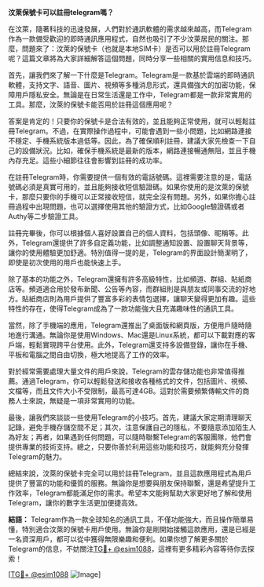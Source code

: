 **汶莱保號卡可以註冊telegram嗎？**

在汶萊，隨著科技的迅速發展，人們對於通訊軟體的需求越來越高，而Telegram作為一款備受歡迎的即時通訊應用程式，自然也吸引了不少汶萊居民的關注。那麼，問題來了：汶萊的保號卡（也就是本地SIM卡）是否可以用於註冊Telegram呢？這篇文章將為大家詳細解答這個問題，同時分享一些相關的實用信息和技巧。

首先，讓我們來了解一下什麼是Telegram。Telegram是一款基於雲端的即時通訊軟體，支持文字、語音、圖片、視頻等多種消息形式，還具備強大的加密功能，保障用戶隱私安全。無論是在日常生活還是工作中，Telegram都是一款非常實用的工具。那麼，汶萊的保號卡能否用於註冊這個應用呢？

答案是肯定的！只要你的保號卡是合法有效的，並且能夠正常使用，就可以輕鬆註冊Telegram。不過，在實際操作過程中，可能會遇到一些小問題，比如網路連接不穩定、手機系統版本過低等。因此，為了確保順利註冊，建議大家先檢查一下自己的設備狀況。比如，確保手機系統是最新的版本，網路連接暢通無阻，並且手機內存充足。這些小細節往往會影響到註冊的成功率。

在註冊Telegram時，你需要提供一個有效的電話號碼。這裡需要注意的是，電話號碼必須是真實可用的，並且能夠接收短信驗證碼。如果你使用的是汶萊的保號卡，那麼只要你的手機可以正常接收短信，就完全沒有問題。另外，如果你擔心註冊過程中出現問題，也可以選擇使用其他的驗證方式，比如Google驗證碼或者Authy等二步驗證工具。

註冊完畢後，你可以根據個人喜好設置自己的個人資料，包括頭像、昵稱等。此外，Telegram還提供了許多自定義功能，比如調整通知設置、設置聊天背景等，讓你的使用體驗更加舒適。特別值得一提的是，Telegram的界面設計簡潔明了，即使是初次使用的用戶也能快速上手。

除了基本的功能之外，Telegram還擁有許多高級特性，比如頻道、群組、貼紙商店等。頻道適合用於發布新聞、公告等內容，而群組則是與朋友或同事交流的好地方。貼紙商店則為用戶提供了豐富多彩的表情包選擇，讓聊天變得更加有趣。這些特性的存在，使得Telegram成為了一款功能強大且充滿趣味性的通訊工具。

當然，除了手機端的應用，Telegram還推出了桌面版和網頁版，方便用戶隨時隨地進行溝通。無論你是使用Windows、Mac還是Linux系統，都可以下載對應的客戶端，輕鬆實現跨平台使用。此外，Telegram還支持多設備登錄，讓你在手機、平板和電腦之間自由切換，極大地提高了工作的效率。

對於經常需要處理大量文件的用戶來說，Telegram的雲存儲功能也非常值得推薦。通過Telegram，你可以輕鬆發送和接收各種格式的文件，包括圖片、視頻、文檔等，而且文件大小不受限制，最高可達4GB。這對於需要頻繁傳輸文件的商務人士來說，無疑是一項非常實用的功能。

最後，讓我們來談談一些使用Telegram的小技巧。首先，建議大家定期清理聊天記錄，避免手機存儲空間不足；其次，注意保護自己的隱私，不要隨意添加陌生人為好友；再者，如果遇到任何問題，可以隨時聯繫Telegram的客服團隊，他們會提供專業的技術支持。總之，只要你善於利用這些功能和技巧，就能夠充分發揮Telegram的魅力。

總結來說，汶萊的保號卡完全可以用於註冊Telegram，並且這款應用程式為用戶提供了豐富的功能和優質的服務。無論你是想要與朋友保持聯繫，還是希望提升工作效率，Telegram都能滿足你的需求。希望本文能夠幫助大家更好地了解和使用Telegram，讓你的數字生活更加便捷高效。

**結語：** Telegram作為一款全球知名的通訊工具，不僅功能強大，而且操作簡單易懂，特別適合汶萊的保號卡用戶使用。無論你是剛開始接觸這款應用，還是已經是一名資深用戶，都可以從中獲得無限樂趣和便利。如果你想了解更多關於Telegram的信息，不妨關注[TG💪+ @esim1088](https://t.me/s/esim1088)，這裡有更多精彩內容等待你去探索！

[[TG💪+ @esim1088](https://t.me/s/esim1088) ![Image](https://i.postimg.cc/4NQfJmqS/Snipaste-2025-05-13-00-14-12.png)]